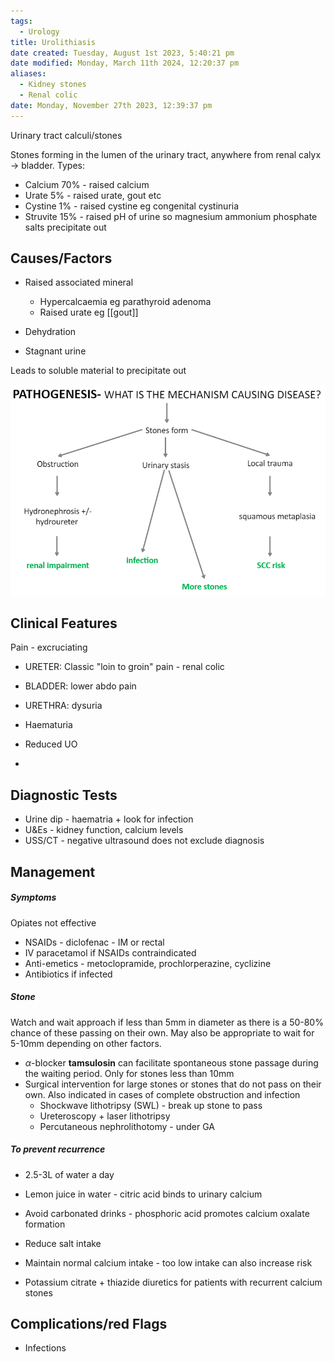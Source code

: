 ```yaml
---
tags:
  - Urology
title: Urolithiasis
date created: Tuesday, August 1st 2023, 5:40:21 pm
date modified: Monday, March 11th 2024, 12:20:37 pm
aliases:
  - Kidney stones
  - Renal colic
date: Monday, November 27th 2023, 12:39:37 pm
---
```


Urinary tract calculi/stones

Stones forming in the lumen of the urinary tract, anywhere from renal calyx $\rightarrow$ bladder. Types:

- Calcium 70% - raised calcium
- Urate 5% - raised urate, gout etc
- Cystine 1% - raised cystine eg congenital cystinuria
- Struvite 15% - raised pH of urine so magnesium ammonium phosphate salts precipitate out

## Causes/Factors

- Raised associated mineral

  - Hypercalcaemia eg parathyroid adenoma
  - Raised urate eg [[gout]]

- Dehydration
- Stagnant urine

Leads to soluble material to precipitate out

![|575](z_attachments/575.png)

## Clinical Features

Pain - excruciating 

- URETER: Classic "loin to groin" pain - renal colic
- BLADDER: lower abdo pain
- URETHRA: dysuria

- Haematuria
- Reduced UO
- 

## Diagnostic Tests

- Urine dip - haematria + look for infection
- U&Es - kidney function, calcium levels
- USS/CT - negative ultrasound does not exclude diagnosis

## Management

##### Symptoms
Opiates not effective
- NSAIDs - diclofenac - IM or rectal
- IV paracetamol if NSAIDs contraindicated
- Anti-emetics - metoclopramide, prochlorperazine, cyclizine
- Antibiotics if infected 

##### Stone
Watch and wait approach if less than 5mm in diameter as there is a 50-80% chance of these passing on their own. May also be appropriate to wait for 5-10mm depending on other factors.

- $\alpha$-blocker **tamsulosin** can facilitate spontaneous stone passage during the waiting period. Only for stones less than 10mm
- Surgical intervention for large stones or stones that do not pass on their own. Also indicated in cases of complete obstruction and infection 
	- Shockwave lithotripsy (SWL) - break up stone to pass
	- Ureteroscopy + laser lithotripsy
	- Percutaneous nephrolithotomy - under GA

##### To prevent recurrence
- 2.5-3L of water a day
- Lemon juice in water - citric acid binds to urinary calcium
- Avoid carbonated drinks - phosphoric acid promotes calcium oxalate formation
- Reduce salt intake
- Maintain normal calcium intake - too low intake can also increase risk

- Potassium citrate + thiazide diuretics for patients with recurrent calcium stones 
## Complications/red Flags

- Infections
